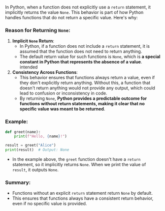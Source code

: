 In Python, when a function does not explicitly use a `return` statement, it implicitly returns the value `None`. This behavior is part of how Python handles functions that do not return a specific value. Here's why:

### **Reason for Returning `None`:**

1. **Implicit `None` Return**:
   - In Python, if a function does not include a `return` statement, it is assumed that the function does not need to return anything. 
   - The default return value for such functions is `None`, which is **a special constant in Python that represents the absence of a value**.
intended
2. **Consistency Across Functions**:
   - This behavior ensures that functions always return a value, even if they don't explicitly return anything. Without this, a function that doesn't return anything would not provide any output, which could lead to confusion or inconsistency in code.
   - By returning `None`, **Python provides a predictable outcome for functions without return statements, making it clear that no specific value was meant to be returned**.

### **Example:**

```python
def greet(name):
    print(f"Hello, {name}!")

result = greet("Alice")
print(result)  # Output: None
```

- In the example above, the `greet` function doesn't have a `return` statement, so it implicitly returns `None`. When we print the value of `result`, it outputs `None`.

### **Summary:**
- Functions without an explicit `return` statement return `None` by default.
- This ensures that functions always have a consistent return behavior, even if no specific value is provided.
